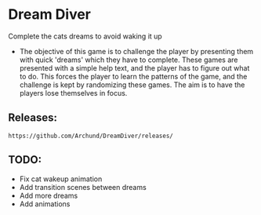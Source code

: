 # Dream Diver

Complete the cats dreams to avoid waking it up


- The objective of this game is to challenge the player by presenting them with quick 'dreams' which they have to complete. These games are presented with a simple help text, and the player has to figure out what to do. This forces the player to learn the patterns of the game, and the challenge is kept by randomizing these games. The aim is to have the players lose themselves in focus.



## Releases:
    https://github.com/Archund/DreamDiver/releases/



## TODO:
* Fix cat wakeup animation
* Add transition scenes between dreams
* Add more dreams
* Add animations